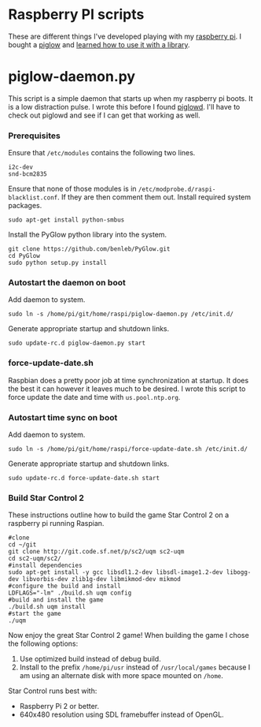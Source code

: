 # Raspberry PI scripts

These are different things I've developed playing with my [raspberry pi][raspi].
I bought a [piglow][piglow] and [learned how to use it with a
library][piglow-tute].

# piglow-daemon.py

This script is a simple daemon that starts up when my raspberry pi boots.  It is
a low distraction pulse.  I wrote this before I found [piglowd][piglowd].  I'll
have to check out piglowd and see if I can get that working as well.

### Prerequisites

Ensure that `/etc/modules` contains the following two lines.

    i2c-dev
    snd-bcm2835

Ensure that none of those modules is in `/etc/modprobe.d/raspi-blacklist.conf`.
If they are then comment them out.  Install required system packages.

    sudo apt-get install python-smbus

Install the PyGlow python library into the system.

    git clone https://github.com/benleb/PyGlow.git
    cd PyGlow
    sudo python setup.py install

### Autostart the daemon on boot

Add daemon to system.

    sudo ln -s /home/pi/git/home/raspi/piglow-daemon.py /etc/init.d/

Generate appropriate startup and shutdown links.

    sudo update-rc.d piglow-daemon.py start

### force-update-date.sh

Raspbian does a pretty poor job at time synchronization at startup.  It does the
best it can however it leaves much to be desired.  I wrote this script to force
update the date and time with `us.pool.ntp.org`.

### Autostart time sync on boot

Add daemon to system.

    sudo ln -s /home/pi/git/home/raspi/force-update-date.sh /etc/init.d/

Generate appropriate startup and shutdown links.

    sudo update-rc.d force-update-date.sh start

### Build Star Control 2

These instructions outline how to build the game Star Control 2 on a raspberry
pi running Raspian.

    #clone
    cd ~/git
    git clone http://git.code.sf.net/p/sc2/uqm sc2-uqm
    cd sc2-uqm/sc2/
    #install dependencies
    sudo apt-get install -y gcc libsdl1.2-dev libsdl-image1.2-dev libogg-dev libvorbis-dev zlib1g-dev libmikmod-dev mikmod
    #configure the build and install
    LDFLAGS="-lm" ./build.sh uqm config
    #build and install the game
    ./build.sh uqm install
    #start the game
    ./uqm

Now enjoy the great Star Control 2 game!  When building the game I chose the
following options:

1. Use optimized build instead of debug build.
2. Install to the prefix `/home/pi/usr` instead of `/usr/local/games`
   because I am using an alternate disk with more space mounted on `/home`.

Star Control runs best with:

* Raspberry Pi 2 or better.
* 640x480 resolution using SDL framebuffer instead of OpenGL.

[piglow-tute]: http://www.raspberrypi.org/learning/piglow
[piglow]: http://shop.pimoroni.com/products/piglow
[piglowd]: https://github.com/lawrie/piglowd
[raspi]: http://www.raspberrypi.org/

